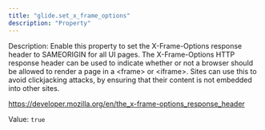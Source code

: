 ```yaml
---
title: "glide.set_x_frame_options"
description: "Property"
---
```


Description: Enable this property to set the X-Frame-Options response header to SAMEORIGIN for all UI pages.  The X-Frame-Options HTTP response header can be used to indicate whether or not a browser should be allowed to render a page in a &lt;frame> or &lt;iframe>. Sites can use this to avoid clickjacking attacks, by ensuring that their content is not embedded into other sites.

https://developer.mozilla.org/en/the_x-frame-options_response_header

Value: `true`